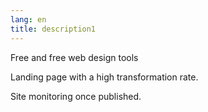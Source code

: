 ```yaml
---
lang: en
title: description1
---
```

Free and free web design tools

Landing page with a high transformation rate.

Site monitoring once published.
